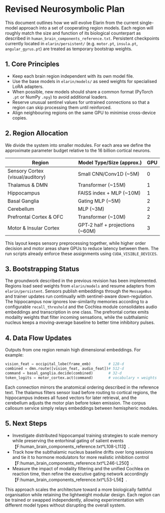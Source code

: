 # Revised Neurosymbolic Plan

This document outlines how we will evolve Elarin from the current single-model approach into a set of cooperating region models. Each region will roughly match the size and function of its biological counterpart as described in `human_brain_components_reference.txt`. Persistent checkpoints currently located in `elarin/persistent/` (e.g. `motor.pt`, `insula.pt`, `angular_gyrus.pt`) are treated as temporary bootstrap weights.

## 1. Core Principles

- Keep each brain region independent with its own model file.
- Use the base models in `elarin/models/` as seed weights for specialised LoRA adapters.
- When possible, new models should share a common format (PyTorch `.pt` or NumPy `.npy`) to avoid additional loaders.
- Reserve unusual sentinel values for untrained connections so that a region can skip processing them until reinforced.
- Align neighbouring regions on the same GPU to minimise cross-device copies.

## 2. Region Allocation

We divide the system into smaller modules. For each area we define the approximate parameter budget relative to the 16 billion cortical neurons.

| Region                      | Model Type/Size (approx.) | GPU |
|-----------------------------|---------------------------|-----|
| Sensory Cortex (visual/auditory) | Small CNN/Conv1D (~5M) | 0 |
| Thalamus & DMN              | Transformer (~15M)        | 1 |
| Hippocampus                 | FAISS index + MLP (~10M)  | 1 |
| Basal Ganglia               | Gating MLP (~5M)          | 2 |
| Cerebellum                  | MLP (~3M)                 | 2 |
| Prefrontal Cortex & OFC     | Transformer (~10M)        | 2 |
| Motor & Insular Cortex      | GPT‑2 half + projections (~60M) | 3 |

This layout keeps sensory preprocessing together, while higher order decision and motor areas share GPUs to reduce latency between them. The run scripts already enforce these assignments using ``CUDA_VISIBLE_DEVICES``.

## 3. Bootstrapping Status

The groundwork described in the previous revision has been implemented. Regions
load seed weights from ``elarin/models`` and resume adapters from
``elarin/persistent``. Sensors publish embeddings through the ``MessageBus`` and
trainer updates run continually with sentinel-aware down-regulation. The
hippocampus now ignores low-similarity memories according to a configurable
``recall_threshold`` and the Cochlea module consolidates audio embeddings and
transcription in one class.  The prefrontal cortex emits modality weights that
filter incoming sensations, while the subthalamic nucleus keeps a moving-average
baseline to better time inhibitory pulses.

## 4. Data Flow Updates

Outputs from one region remain high dimensional embeddings. For example:

```python
vision_feat = occipital_lobe(frame_emb)        # 128‑d
combined = dmn.route([vision_feat, audio_feat])# 512‑d
command = basal_ganglia.decide(combined)       # 32‑d
token_logits = motor_cortex.act(command)       # vocabulary × weights
```

Each connection mirrors the anatomical ordering described in the reference text. The thalamus filters sensor load before routing to cortical regions, the hippocampus indexes all fused vectors for later retrieval, and the cerebellum adjusts the motor plan before token emission. The corpus callosum service simply relays embeddings between hemispheric modules.

## 5. Next Steps

- Investigate distributed hippocampal training strategies to scale memory while
  preserving the entorhinal gating of salient events【F:human_brain_components_reference.txt†L108-L113】.
- Track how the subthalamic nucleus baseline drifts over long sessions and tie
  it to hormone modulators for more realistic inhibition control【F:human_brain_components_reference.txt†L246-L250】.
- Measure the impact of modality filtering and the unified Cochlea on reaction
  time, then refine the executive gating network accordingly【F:human_brain_components_reference.txt†L53-L56】.

This approach scales the architecture toward a more biologically faithful organisation while retaining the lightweight modular design. Each region can be trained or swapped independently, allowing experimentation with different model types without disrupting the overall system.
